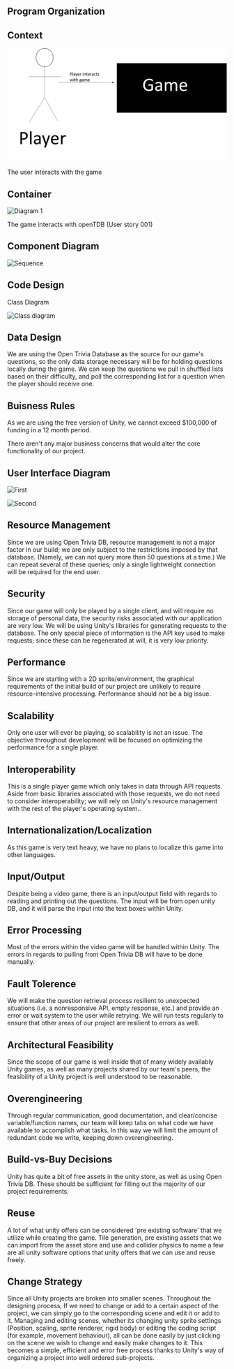**Program Organization**
--------------------------

Context
----------------------------

![Context](https://github.com/bquiroga10/Group10/blob/master/artifacts/architecture/ContextDiagram.png)

The user interacts with the game

Container
----------------------------

![Diagram 1](https://github.com/bquiroga10/Group10/blob/master/artifacts/architecture/ArchitecturalDiagram.png)

The game interacts with openTDB (User story 001)

Component Diagram
--------------------

![Sequence](https://github.com/bquiroga10/Group10/blob/master/artifacts/architecture/SequenceDiagram.png)

**Code Design**
-------------------------

Class Diagram

![Class diagram](https://github.com/bquiroga10/Group10/blob/master/artifacts/architecture/ClassDiagram.PNG)

**Data Design**
-------------------------

We are using the Open Trivia Database as the source for our game's questions, so the only data storage necessary will be for holding questions locally during the game. We can keep the questions we pull in shuffled lists based on their difficulty, and poll the corresponding list for a question when the player should receive one.

**Buisness Rules**
------------------------

As we are using the free version of Unity, we cannot exceed $100,000 of funding in a 12 month period.

There aren't any major business concerns that would alter the core functionality of our project.

**User Interface Diagram**
------------------------

![First](https://github.com/bquiroga10/Group10/blob/master/artifacts/architecture/UserInterface.png)

![Second](https://github.com/bquiroga10/Group10/blob/master/artifacts/architecture/User%20Interface%20Diagram.png)


**Resource Management**
------------------------

Since we are using Open Trivia DB, resource management is not a major factor in our build; we are only subject to the restrictions imposed by that database. (Namely, we can not query more than 50 questions at a time.) We can repeat several of these queries; only a single lightweight connection will be required for the end user.

**Security**
-------------------------

Since our game will only be played by a single client, and will require no storage of personal data, the security risks associated with our application are very low. We will be using Unity's libraries for generating requests to the database. The only special piece of information is the API key used to make requests; since these can be regenerated at will, it is very low priority.

**Performance**
------------------------

 Since we are starting with a 2D sprite/environment, the graphical requirements of the initial build of our project are unlikely to require resource-intensive processing. Performance should not be a big issue.

**Scalability**
------------------------

Only one user will ever be playing, so scalability is not an issue. The objective throughout development will be focused on optimizing the performance for a single player.

**Interoperability**
------------------------

This is a single player game which only takes in data through API requests. Aside from basic libraries associated with those requests, we do not need to consider interoperability; we will rely on Unity's resource management with the rest of the player's operating system..

**Internationalization/Localization**
------------------------

As this game is very text heavy, we have no plans to localize this game into other languages.

**Input/Output**
------------------------

Despite being a video game, there is an input/output field with regards to reading and printing out the questions. The input will be from open unity DB, and it will parse the input into the text boxes within Unity.

**Error Processing**
------------------------

Most of the errors within the video game will be handled within Unity. The errors in regards to pulling from Open Trivia DB will have to be done manually.

**Fault Tolerence**
------------------------

We will make the question retrieval process resilient to unexpected situations (i.e. a nonresponsive API, empty response, etc.) and provide an error or wait system to the user while retrying. We will run tests regularly to ensure that other areas of our project are resilient to errors as well.

**Architectural Feasibility**
------------------------------

Since the scope of our game is well inside that of many widely availably Unity games, as well as many projects shared by our team's peers, the feasibility of a Unity project is well understood to be reasonable.

**Overengineering**
------------------------------

Through regular communication, good documentation, and clear/concise variable/function names, our team will keep tabs on what code we have available to accomplish what tasks. In this way we will limit the amount of redundant code we write, keeping down overengineering.

**Build-vs-Buy Decisions**
------------------------------

Unity has quite a bit of free assets in the unity store, as well as using Open Trivia DB. These should be sufficient for filling out the majority of our project requirements.

**Reuse**
-----------------------------

A lot of what unity offers can be considered 'pre existing software' that we utilize while creating the game. Tile generation, pre existing assets that we can import from the asset store and use and collider physics to name a few  are all unity software options that unity offers that we can use and reuse freely.

**Change Strategy**
-----------------------------

Since all Unity projects are broken into smaller scenes. Throughout the designing process, If we need to change or add to a certain aspect of the project, we can simply go to the corresponding scene and edit it or add to it. Managing and editing scenes, whether its changing unity sprite settings (Position, scaling, sprite renderer, rigid body) or editing the coding script (for example, movement behaviour), all can be done easily by just clicking on the scene we wish to change and easily make changes to it. This becomes a simple, efficient and error free process thanks to Unity's way of organizing a project into well ordered sub-projects.
